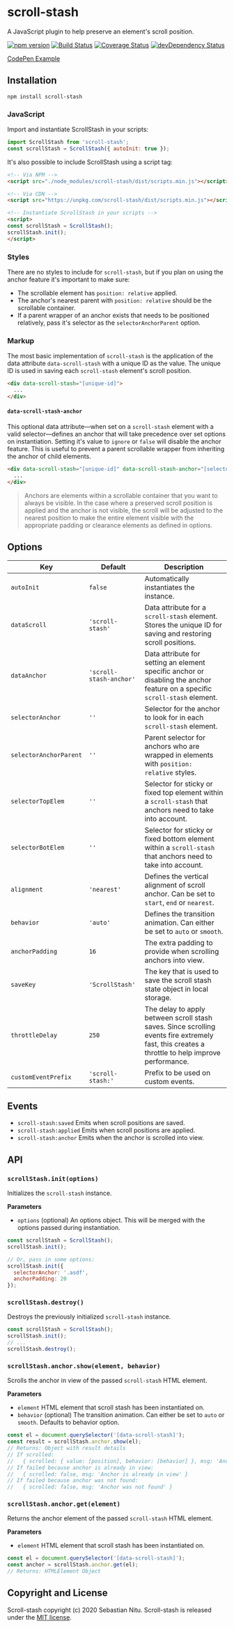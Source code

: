 # scroll-stash

A JavaScript plugin to help preserve an element's scroll position.

[![npm version](https://img.shields.io/npm/v/scroll-stash.svg)](https://www.npmjs.com/package/scroll-stash)
[![Build Status](https://travis-ci.org/sebnitu/scroll-stash.svg?branch=master)](https://travis-ci.org/sebnitu/scroll-stash)
[![Coverage Status](https://coveralls.io/repos/github/sebnitu/scroll-stash/badge.svg?branch=master)](https://coveralls.io/github/sebnitu/scroll-stash?branch=master)
[![devDependency Status](https://img.shields.io/david/dev/sebnitu/scroll-stash.svg)](https://david-dm.org/sebnitu/scroll-stash?type=dev)

[CodePen Example](https://codepen.io/sebnitu/full/eYJbeEj)

## Installation

```
npm install scroll-stash
```

### JavaScript

Import and instantiate ScrollStash in your scripts:

```js
import ScrollStash from 'scroll-stash';
const scrollStash = ScrollStash({ autoInit: true });
```

It's also possible to include ScrollStash using a script tag:

```html
<!-- Via NPM -->
<script src="./node_modules/scroll-stash/dist/scripts.min.js"></script>

<!-- Via CDN -->
<script src="https://unpkg.com/scroll-stash/dist/scripts.min.js"></script>

<!-- Instantiate ScrollStash in your scripts -->
<script>
const scrollStash = ScrollStash();
scrollStash.init();
</script>
```

### Styles

There are no styles to include for `scroll-stash`, but if you plan on using the anchor feature it's important to make sure:

- The scrollable element has `position: relative` applied.
- The anchor's nearest parent with `position: relative` should be the scrollable container.
- If a parent wrapper of an anchor exists that needs to be positioned relatively, pass it's selector as the `selectorAnchorParent` option.

### Markup

The most basic implementation of `scroll-stash` is the application of the data attribute `data-scroll-stash` with a unique ID as the value. The unique ID is used in saving each `scroll-stash` element's scroll position.

```html
<div data-scroll-stash="[unique-id]">
  ...
</div>
```

#### `data-scroll-stash-anchor`

This optional data attribute—when set on a `scroll-stash` element with a valid selector—defines an anchor that will take precedence over set options on instantiation. Setting it's value to `ignore` or `false` will disable the anchor feature. This is useful to prevent a parent scrollable wrapper from inheriting the anchor of child elements.

```html
<div data-scroll-stash="[unique-id]" data-scroll-stash-anchor="[selector | ignore | false]">
  ...
</div>
```

> Anchors are elements within a scrollable container that you want to always be visible. In the case where a preserved scroll position is applied and the anchor is not visible, the scroll will be adjusted to the nearest position to make the entire element visible with the appropriate padding or clearance elements as defined in options.

## Options

| Key                    | Default                 | Description                                                                                                                                     |
| ---------------------- | ----------------------- | ----------------------------------------------------------------------------------------------------------------------------------------------- |
| `autoInit`             | `false`                 | Automatically instantiates the instance.                                                                                                        |
| `dataScroll`           | `'scroll-stash'`        | Data attribute for a `scroll-stash` element. Stores the unique ID for saving and restoring scroll positions.                                    |
| `dataAnchor`           | `'scroll-stash-anchor'` | Data attribute for setting an element specific anchor or disabling the anchor feature on a specific `scroll-stash` element.                     |
| `selectorAnchor`       | `''`                    | Selector for the anchor to look for in each `scroll-stash` element.                                                                             |
| `selectorAnchorParent` | `''`                    | Parent selector for anchors who are wrapped in elements with `position: relative` styles.                                                       |
| `selectorTopElem`      | `''`                    | Selector for sticky or fixed top element within a `scroll-stash` that anchors need to take into account.                                        |
| `selectorBotElem`      | `''`                    | Selector for sticky or fixed bottom element within a `scroll-stash` that anchors need to take into account.                                     |
| `alignment`            | `'nearest'`             | Defines the vertical alignment of scroll anchor. Can be set to `start`, `end` or `nearest`.                                                     |
| `behavior`             | `'auto'`                | Defines the transition animation. Can either be set to `auto` or `smooth`.                                                                      |
| `anchorPadding`        | `16`                    | The extra padding to provide when scrolling anchors into view.                                                                                  |
| `saveKey`              | `'ScrollStash'`         | The key that is used to save the scroll stash state object in local storage.                                                                    |
| `throttleDelay`        | `250`                   | The delay to apply between scroll stash saves. Since scrolling events fire extremely fast, this creates a throttle to help improve performance. |
| `customEventPrefix`    | `'scroll-stash:'`       | Prefix to be used on custom events.                                                                                                             |

## Events

- `scroll-stash:saved` Emits when scroll positions are saved.
- `scroll-stash:applied` Emits when scroll positions are applied.
- `scroll-stash:anchor` Emits when the anchor is scrolled into view.

## API

### `scrollStash.init(options)`

Initializes the `scroll-stash` instance.

**Parameters**

- `options` (optional) An options object. This will be merged with the options passed during instantiation.

```js
const scrollStash = ScrollStash();
scrollStash.init();

// Or, pass in some options:
scrollStash.init({
  selectorAnchor: '.asdf',
  anchorPadding: 20
});
```

### `scrollStash.destroy()`

Destroys the previously initialized `scroll-stash` instance.

```js
const scrollStash = ScrollStash();
scrollStash.init();
// ...
scrollStash.destroy();
```

### `scrollStash.anchor.show(element, behavior)`

Scrolls the anchor in view of the passed `scroll-stash` HTML element.

**Parameters**

- `element` HTML element that scroll stash has been instantiated on.
- `behavior` (optional) The transition animation. Can either be set to `auto` or `smooth`. Defaults to behavior option.

```js
const el = document.querySelector('[data-scroll-stash]');
const result = scrollStash.anchor.show(el);
// Returns: Object with result details
// If scrolled:
//   { scrolled: { value: [position], behavior: [behavior] }, msg: 'Anchor was scrolled into view' }
// If failed because anchor is already in view:
//   { scrolled: false, msg: 'Anchor is already in view' }
// If failed because anchor was not found:
//   { scrolled: false, msg: 'Anchor was not found' }
```

### `scrollStash.anchor.get(element)`

Returns the anchor element of the passed `scroll-stash` HTML element.

**Parameters**

- `element` HTML element that scroll stash has been instantiated on.

```js
const el = document.querySelector('[data-scroll-stash]');
const anchor = scrollStash.anchor.get(el);
// Returns: HTMLElement Object
```

## Copyright and License

Scroll-stash copyright (c) 2020 Sebastian Nitu. Scroll-stash is released under the [MIT license](https://github.com/sebnitu/scroll-stash/blob/master/LICENSE).
